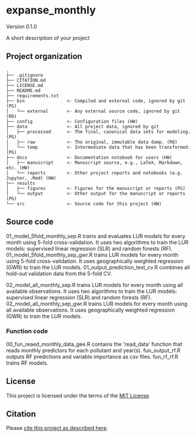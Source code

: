 # expanse_monthly

Version 0.1.0

A short description of your project


## Project organization

```
.
├── .gitignore
├── CITATION.md
├── LICENSE.md
├── README.md
├── requirements.txt
├── bin                <- Compiled and external code, ignored by git (PG)
│   └── external       <- Any external source code, ignored by git (RO)
├── config             <- Configuration files (HW)
├── data               <- All project data, ignored by git
│   ├── processed      <- The final, canonical data sets for modeling. (PG)
│   ├── raw            <- The original, immutable data dump. (RO)
│   └── temp           <- Intermediate data that has been transformed. (PG)
├── docs               <- Documentation notebook for users (HW)
│   ├── manuscript     <- Manuscript source, e.g., LaTeX, Markdown, etc. (HW)
│   └── reports        <- Other project reports and notebooks (e.g. Jupyter, .Rmd) (HW)
├── results
│   ├── figures        <- Figures for the manuscript or reports (PG)
│   └── output         <- Other output for the manuscript or reports (PG)
└── src                <- Source code for this project (HW)

```


## Source code


01_model_5fold_monthly_sep.R trains and evaluates LUR models for every month using 5-fold cross-validation. It uses two algorithms to train the LUR models: supervised linear regression (SLR) and random forests (RF). 
01_model_5fold_monthly_sep_gwr.R trains LUR models for every month using 5-fold cross-validation. It uses geographically weighted regression (GWR) to train the LUR models. 
01_output_prediction_test_cv.R combines all hold-out validation data from the 5-fold CV.

02_model_all_monthly_sep.R trains LUR models for every month using all available observations. It uses two algorithms to train the LUR models: supervised linear regression (SLR) and random forests (RF). 
02_model_all_monthly_sep_gwr.R trains LUR models for every month using all available observations. It uses geographically weighted regression (GWR) to train the LUR models. 




### Function code
00_fun_reaed_monthly_data_gee.R contains the 'read_data' function that reads monthly predictors for each pollutant and year(s).
fun_output_rf.R outputs RF predictions and variable importance as csv files.
fun_rf_rf.R trains RF models.

## License

This project is licensed under the terms of the [MIT License](/LICENSE.md)

## Citation

Please [cite this project as described here](/CITATION.md).
